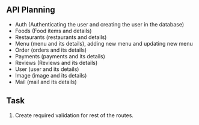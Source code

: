## API Planning

- Auth (Authenticating the user and creating the user in the database)
- Foods (Food items and details)
- Restaurants (restaurants and details)
- Menu (menu and its details), adding new menu and updating new menu
- Order (orders and its details)
- Payments (payments and its details)
- Reviews (Reviews and its details)
- User (user and its details)
- Image (image and its details)
- Mail (mail and its details)

## Task

1. Create required validation for rest of the routes.
